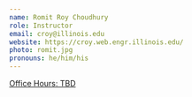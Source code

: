 ```yaml
---
name: Romit Roy Choudhury
role: Instructor
email: croy@illinois.edu
website: https://croy.web.engr.illinois.edu/
photo: romit.jpg
pronouns: he/him/his
---
```


[Office Hours: TBD](#TODO)